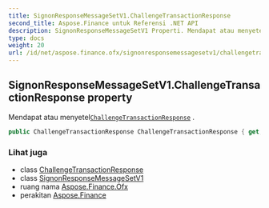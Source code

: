 ```yaml
---
title: SignonResponseMessageSetV1.ChallengeTransactionResponse
second_title: Aspose.Finance untuk Referensi .NET API
description: SignonResponseMessageSetV1 Properti. Mendapat atau menyetelChallengeTransactionResponse .
type: docs
weight: 20
url: /id/net/aspose.finance.ofx/signonresponsemessagesetv1/challengetransactionresponse/
---
```

## SignonResponseMessageSetV1.ChallengeTransactionResponse property

Mendapat atau menyetel[`ChallengeTransactionResponse`](../../../aspose.finance.ofx.signon/challengetransactionresponse/) .

```csharp
public ChallengeTransactionResponse ChallengeTransactionResponse { get; set; }
```

### Lihat juga

* class [ChallengeTransactionResponse](../../../aspose.finance.ofx.signon/challengetransactionresponse/)
* class [SignonResponseMessageSetV1](../)
* ruang nama [Aspose.Finance.Ofx](../../signonresponsemessagesetv1/)
* perakitan [Aspose.Finance](../../../)


